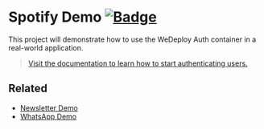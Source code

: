 # Spotify Demo [![Badge](https://img.shields.io/badge/built%20with-wedeploy-00d46a.svg?style=flat)](http://wedeploy.com)

This project will demonstrate how to use the WeDeploy Auth container in a real-world application.

> [Visit the documentation to learn how to start authenticating users.](http://wedeploy.com/docs/auth/)

## Related

* [Newsletter Demo](https://github.com/wedeploy/demo-newsletter)
* [WhatsApp Demo](https://github.com/wedeploy/demo-whatsapp)
